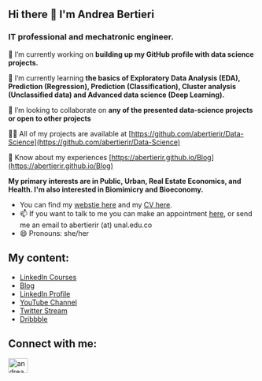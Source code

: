 ## Hi there 👋  I'm Andrea Bertieri

### IT professional  and mechatronic engineer.

🔭 I’m currently working on **building up my GitHub profile with data science projects.**

🌱 I’m currently learning **the basics of Exploratory Data Analysis (EDA), Prediction (Regression), Prediction (Classification), Cluster analysis (Unclassified data) and Advanced data science (Deep Learning).**

👯 I’m looking to collaborate on **any of the presented data-science projects or open to other projects**

👨‍💻 All of my projects are available at [https://github.com/abertierir/Data-Science](https://github.com/abertierir/Data-Science)

📄 Know about my experiences [https://abertierir.github.io/Blog](https://abertierir.github.io/Blog)

**My primary interests are in Public, Urban, Real Estate Economics, and Health. I'm also interested in Biomimicry and Bioeconomy.**

- You can find my [webstie here](https://abertierir.github.io) and my [CV here](https://ignaciomsarmiento.github.io/assets/CV_Sarmiento_Barbieri.pdf).
- 📫 If you want to talk to me you can make an appointment [here](https://calendly.com/abertierir/30min), or send me an email to abertierir (at) unal.edu.co
- 😄 Pronouns: she/her

**My content:**
---
- [LinkedIn Courses](https://www.linkedin.com/learning/instructors/ray-villalobos)
- [Blog](https://raybo.org/)
- [LinkedIn Profile](https://www.linkedin.com/in/planetoftheweb)
- [YouTube Channel](https://www.youtube.com/planetoftheweb)
- [Twitter Stream](https://twitter.com/planetoftheweb)
- [Dribbble](https://dribbble.com/planetoftheweb)

**Connect with me:**
---
<p align="left">
<a href="https://linkedin.com/in/andrea-bertieri" target="blank"><img align="center" src="https://raw.githubusercontent.com/rahuldkjain/github-profile-readme-generator/master/src/images/icons/Social/linked-in-alt.svg" alt="andrea-bertieri" height="30" width="40" /></a>
</p>

